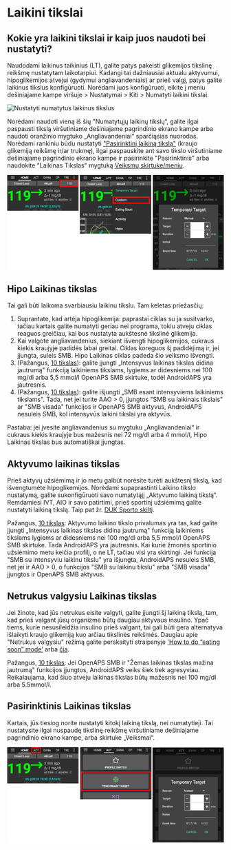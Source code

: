 # Laikini tikslai

## Kokie yra laikini tikslai ir kaip juos naudoti bei nustatyti?

Naudodami laikinus taikinius (LT), galite patys pakeisti glikemijos tikslinę reikšmę nustatytam laikotarpiui. Kadangi tai dažniausiai aktualu aktyvumui, hipoglikemijos atvejui (gydymui angliavandeniais) ar prieš valgį, patys galite laikinus tikslus konfigūruoti. Norėdami juos konfigūruoti, eikite į meniu dešiniajame kampe viršuje > Nustatymai > Kiti > Numatyti laikini tikslai.

![Nustatyti numatytus laikinus tikslus](../images/TempTarget_Default.png)

Norėdami naudoti vieną iš šių "Numatytųjų laikinų tikslų“, galite ilgai paspausti tikslą viršutiniame dešiniajame pagrindinio ekrano kampe arba naudoti oranžinio mygtuko „Angliavandeniai“ sparčiąsias nuorodas. Norėdami rankiniu būdu nustatyti ["Pasirinktinį laikiną tikslą"](../Usage/temptarget#custom-temp-target) (kraujo glikemiją reikšmę ir/ar trukmę), ilgai paspauskite ant savo tikslo viršutiniame dešiniajame pagrindinio ekrano kampe ir pasirinkite "Pasirinktinis" arba naudokite "Laikinas Tikslas" mygtuką [Veiksmų skirtuke/meniu](../Configuration/Config-Builder#actions).

![Nustatyti laikiną tikslą](../images/TempTarget_Set2.png)

## Hipo Laikinas tikslas

Tai gali būti laikoma svarbiausiu laikinu tikslu. Tam keletas priežasčių:

1. Suprantate, kad artėja hipoglikemija: paprastai ciklas su ja susitvarko, tačiau kartais galite numatyti geriau nei programa, tokiu atveju ciklas reaguos greičiau, kai bus nustatyta aukštesnė tikslinė glikemija.
2. Kai valgote angliavandenius, siekiant išvengti hipoglikemijos, cukraus kiekis kraujyje padidės labai greitai. Ciklas koreguos šį padidėjimą ir, jei įjungta, suleis SMB. Hipo Laikinas ciklas padeda šio veiksmo išvengti. 
3. (Pažangus, [10 tikslas](../Usage/Objectives#objective-10-enabling-additional-oref1-features-for-daytime-use-such-as-super-micro-bolus-smb)): galite įjungti „Intensyvus laikinas tikslas didina jautrumą" funkciją laikiniems tikslams, lygiems ar didesniems nei 100 mg/dl arba 5,5 mmol/l OpenAPS SMB skirtuke, todėl AndroidAPS yra jautresnis.
4. (Pažangus, [10 tikslas](../Usage/Objectives#objective-10-enabling-additional-oref1-features-for-daytime-use-such-as-super-micro-bolus-smb)): galite išjungti „SMB esant intensyviems laikiniems tikslams". Tada, net jei turite AAO > 0, įjungtos "SMB su laikinais tikslais" ar "SMB visada" funkcijos ir OpenAPS SMB aktyvus, AndroidAPS nesuleis SMB, kol intensyvūs laikini tikslai yra aktyvūs. 

Pastaba: jei įvesite angliavandenius su mygtuku „Angliavandeniai“ ir cukraus kiekis kraujyje bus mažesnis nei 72 mg/dl arba 4 mmol/l, Hipo Laikinas tikslas bus automatiškai įjungtas.

## Aktyvumo laikinas tikslas

Prieš aktyvų užsiėmimą ir jo metu galbūt norėsite turėti aukštesnį tikslą, kad išvengtumėte hipoglikemijos. Norėdami supaprastinti Laikino tikslo nustatymą, galite sukonfigūruoti savo numatytąjį „Aktyvumo laikiną tikslą“. Remdamiesi IVT, AIO ir savo patirtimi, prieš sportinį užsiėmimą galite nustatyti laikiną tikslą. Taip pat žr. [DUK Sporto skiltį](../Getting-Started/FAQ#sports).

Pažangus, [10 tikslas](../Usage/Objectives#objective-10-enabling-additional-oref1-features-for-daytime-use-such-as-super-micro-bolus-smb): Aktyvumo laikino tikslo privalumas yra tas, kad galite įjungti „Intensyvus laikinas tikslas didina jautrumą" funkciją laikiniems tikslams lygiems ar didesniems nei 100 mg/dl arba 5,5 mmol/l OpenAPS SMB skirtuke. Tada AndroidAPS yra jautresnis. Kai kurie žmonės sportinio užsiėmimo metu keičia profilį, o ne LT, tačiau visi yra skirtingi. Jei funkcija "SMB su intensyviu laikinu tikslu" yra išjungta, AndroidAPS nesuleis SMB, net jei ir AAO > 0, o funkcijos "SMB su laikinu tikslu" arba "SMB visada" įjungtos ir OpenAPS SMB aktyvus.

## Netrukus valgysiu Laikinas tikslas

Jei žinote, kad jūs netrukus eisite valgyti, galite įjungti šį laikiną tikslą, tam, kad prieš valgant jūsų organizme būtų daugiau aktyvaus insulino. Ypač tiems, kurie nesusileidžia insulino prieš valgant, tai gali būti gera alternatyva išlaikyti kraujo glikemiją kuo arčiau tikslinės reikšmės. Daugiau apie "Netrukus valgysiu" režimą galite perskaityti straipsnyje ['How to do “eating soon” mode'](https://diyps.org/2015/03/26/how-to-do-eating-soon-mode-diyps-lessons-learned/) arba [čia](https://diyps.org/tag/eating-soon-mode/).

Pažangus, [10 tikslas](../Usage/Objectives#objective-10-enabling-additional-oref1-features-for-daytime-use-such-as-super-micro-bolus-smb): Jei OpenAPS SMB ir "Žemas laikinas tikslas mažina jautrumą" funkcijos įjungtos, AndroidAPS veiks šiek tiek agresyviau. Reikalaujama, kad šiuo atveju laikinas tikslas būtų mažesnis nei 100 mg/dl arba 5.5mmol/l.

## Pasirinktinis Laikinas tikslas

Kartais, jūs tiesiog norite nustatyti kitokį laikiną tikslą, nei numatytieji. Tai nustatysite ilgai nuspaudę tikslinę reikšmę viršutiniame dešiniajame pagrindinio ekrano kampe, arba skirtuke „Veiksmai“.

![Nustatyti laikiną tikslą per Veiksmų skirtuką](../images/TempTarget_ActionTab.png)